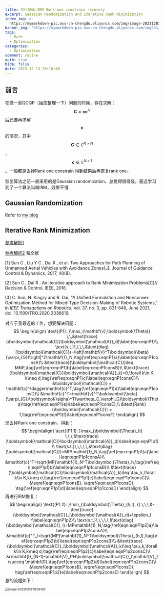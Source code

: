 ```yaml
---
title: 优化基础-IRM Rank-one constrain recovery
excerpt: Guassian Randomization and Iterative Rank Minimization
index_img: >-
  https://mymarkdown-pic.oss-cn-chengdu.aliyuncs.com/img/image-20211203212547096.png
banner_img: 'https://mymarkdown-pic.oss-cn-chengdu.aliyuncs.com/img441/1638523690670.jpg'
tags:
  - Math
  - Optimization
categories:
  - Optimization
comment: valine
math: true
hide: false
date: 2023-12-13 20:10:40
---
```


## 前言

在做一些QCQP（抽空整理一下）问题的时候，存在求解：
$$
\mathbf{C}=\mathbf{c}\mathbf{c}^H
$$
后还要再求解$$\mathbf{c}$$的情况，其中$$\mathbf{C}\in\mathbb{C}^{N\times N}$$，$$\mathbf{c}\in\mathbb{C}^{N\times 1}$$。一般都是丢掉Rank one constrain 得到结果后再恢复rank one。

恢复算法之前一直采用的是Gaussian randomization，总觉得很奇怪。最近学习到了一个算法叫做IRM，效果不错.

## Gaussian Randomization

Refer to [my blog](https://lcjoffrey.top/2022/07/16/gaussianrandomization/)

## Iterative Rank Minimization

[参考解析1](https://zhuanlan.zhihu.com/p/63763400)

[参考解析2](https://blog.csdn.net/qq_25777815/article/details/89525721) 和文献

[1] Sun C , Liu Y C , Dai R , et al. Two Approaches for Path Planning of Unmanned Aerial Vehicles with Avoidance Zones[J]. Journal of Guidance Control & Dynamics, 2017, 40(8).

[2] Sun C , Dai R . An iterative approach to Rank Minimization Problems[C]// Decision & Control. IEEE, 2016.

[3] C. Sun, N. Kingry and R. Dai, "A Unified Formulation and Nonconvex Optimization Method for Mixed-Type Decision-Making of Robotic Systems," in *IEEE Transactions on Robotics*, vol. 37, no. 3, pp. 831-846, June 2021, doi: 10.1109/TRO.2020.3036619. 

对应于我最近的工作，想要解决问题：
$$
\begin{align}
		\text{(P1):  }\max_{\mathbf{v},\boldsymbol{\Theta}} \,\,&\text{trace}(\boldsymbol{\mathcal{C}}\boldsymbol{\mathcal{A}}_d)\label{eqn:eqnP1}\\
		\text{s.t.}\,\,\,\,&\text{diag}(\boldsymbol{\mathcal{C}})=\left|\mathbf{v}^T\boldsymbol{\beta}(\varpi_{G})\right|^2\mathbf{1}_N,\tag{\ref{eqn:eqnP1}a}\label{eqn:eqnP1consA}\\
		&\text{trace}(\boldsymbol{\mathcal{C}})\leq MNP,\tag{\ref{eqn:eqnP1}b}\label{eqn:eqnP1consB}\\
		&\text{trace}(\boldsymbol{\mathcal{C}}\boldsymbol{\mathcal{A}}_k)=0,\forall k\in K, k\neq d,\tag{\ref{eqn:eqnP1}c}\label{eqn:eqnP1consC}\\
		&\boldsymbol{\mathcal{C}} = \mathbf{c}^\dagger\mathbf{c}^T,\tag{\ref{eqn:eqnP1}d}\label{eqn:eqnP1consD}\\
		&\mathbf{c}^T=\mathbf{v}^T\boldsymbol{\beta}(\varpi_{G})\boldsymbol{\alpha}^T(\vartheta_G,\varphi_G)\boldsymbol{\Theta}\tag{\ref{eqn:eqnP1}e}\label{eqn:eqnP1consE},\\
		&\text{Rank}(\boldsymbol{\mathcal{C}}) = 1,\tag{\ref{eqn:eqnP1}f}\label{eqn:eqnP1consF}
\end{align}
$$
现丢掉Rank one constrain，得到：
$$
\begin{align}
\text{(P1.1):  }\max_{\boldsymbol{\Theta}_h} \,\,\,&\text{trace}(\boldsymbol{\mathcal{C}}\boldsymbol{\mathcal{A}}_d)\label{eqn:eqnP1p1}\\
	\text{s.t.}\,\,\,\,\,&\text{diag}(\boldsymbol{\mathcal{C}})=MP\mathbf{1}_N,\tag{\ref{eqn:eqnP1p1}a}\label{eqn:eqnP1p1consA}\\
	&\mathbf{c}^T=\sqrt{MP}\mathbf{1}_N^T\boldsymbol{\Theta}_h,\tag{\ref{eqn:eqnP1p1}b}\label{eqn:eqnP1p1consB}\\
	&\text{trace}(\boldsymbol{\mathcal{C}}\boldsymbol{\mathcal{A}}_k)\leq \tau_k,\forall k\in K,k\neq d,\tag{\ref{eqn:eqnP1p1}c}\label{eqn:eqnP1p1consC}\\
	&\eqref{eqn:eqnP1consB}, \eqref{eqn:eqnP1consD}, \tag{\ref{eqn:eqnP1p1}d}\label{eqn:eqnP1p1consD}
\end{align}
$$
再进行IRM恢复：
$$
\begin{align}
	\text{(P1.2):  }\min_{\boldsymbol{\Theta}_{h,l}, r} \,\,\,&-\text{trace}(\boldsymbol{\mathcal{C}}_l\boldsymbol{\mathcal{A}}_d)+\epsilon_l r\label{eqn:eqnP1p2}\\
	\text{s.t.}\,\,\,\,\,&\text{diag}(\boldsymbol{\mathcal{C}}_l)=MP\mathbf{1}_N,\tag{\ref{eqn:eqnP1p2}a}\label{eqn:eqnP1p2consA}\\
	&\mathbf{c}^T_l=\sqrt{MP}\mathbf{1}_N^T\boldsymbol{\Theta}_{h,l},\tag{\ref{eqn:eqnP1p2}b}\label{eqn:eqnP1p2consB}\\
	&\text{trace}(\boldsymbol{\mathcal{C}}_l\boldsymbol{\mathcal{A}}_k)\leq \tau_k,\forall k\in K,k\neq d,\tag{\ref{eqn:eqnP1p2}c}\label{eqn:eqnP1p2consC}\\
    &r\mathbf{I}_{N-1}-\mathbf{V}_l^H\boldsymbol{\mathcal{C}}_l\mathbf{V}_l \succeq \mathbf{0},\tag{\ref{eqn:eqnP1p2}d}\label{eqn:eqnP1p2consD}\\
	&\eqref{eqn:eqnP1consB}, \eqref{eqn:eqnP1consD}, \tag{\ref{eqn:eqnP1p2}e}\label{eqn:eqnP1p2consE}
\end{align}
$$
总的流程如下：

<img src="https://mymarkdown-pic.oss-cn-chengdu.aliyuncs.com/img220/202312132112800.png" alt="image-20231213211208483" style="zoom: 67%;" />

